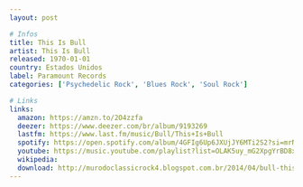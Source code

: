 ```yaml
---
layout: post

# Infos
title: This Is Bull
artist: This Is Bull
released: 1970-01-01
country: Estados Unidos
label: Paramount Records
categories: ['Psychedelic Rock', 'Blues Rock', 'Soul Rock']

# Links
links:
  amazon: https://amzn.to/2O4zzfa
  deezer: https://www.deezer.com/br/album/9193269
  lastfm: https://www.last.fm/music/Bull/This+Is+Bull
  spotify: https://open.spotify.com/album/4GFIg6Up6JXUjJY6MTi2S2?si=mrNTztLcRou153ibhxdp0A
  youtube: https://music.youtube.com/playlist?list=OLAK5uy_mG2XpgYrBD8xv2RfHCVpQFk9MUi_HKL5o
  wikipedia:
  download: http://murodoclassicrock4.blogspot.com.br/2014/04/bull-this-is-bull-1970.html
---
```

